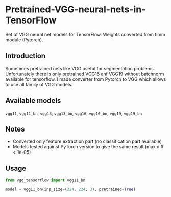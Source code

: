 # Pretrained-VGG-neural-nets-in-TensorFlow
Set of VGG neural net models for TensorFlow. Weights converted from timm module (Pytorch).

## Introduction
Sometimes pretrained nets like VGG useful for segmentation problems. Unfortunately there is only pretrained VGG16 anf VGG19 without batchnorm available for tensorflow.
I made converter from Pytorch to VGG which allows to use all family of VGG models.

## Available models 
`vgg11`, `vgg11_bn`, `vgg13`, `vgg13_bn`, `vgg16`, `vgg16_bn`, `vgg19`, `vgg19_bn`

## Notes

* Converted only feature extraction part (no classification part available)
* Models tested against PyTorch version to give the same result (max diff < 1e-05)

## Usage

```python
from vgg_tensorflow import vgg11_bn

model = vgg11_bn(inp_size=(224, 224, 3), pretrained=True)
```
